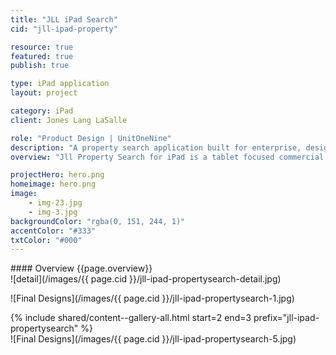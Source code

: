 ```yaml
---
title: "JLL iPad Search"
cid: "jll-ipad-property"

resource: true
featured: true
publish: true

type: iPad application
layout: project

category: iPad
client: Jones Lang LaSalle

role: "Product Design | UnitOneNine"
description: "A property search application built for enterprise, designed for everyday people."
overview: "Jll Property Search for iPad is a tablet focused commercial real-estate application. In the process, I pitched JLL a number of ideas on styles, flows and overall a variety of experiences. With the rise of Windows 8, I wanted to design an iPad application that pushed JLL into a territory - a hybrid of the flat clarity of Windows 8 with the finese and UX patterns of iOS."

projectHero: hero.png
homeimage: hero.png
image:
    - img-23.jpg
    - img-3.jpg
backgroundColor: "rgba(0, 151, 244, 1)"
accentColor: "#333"  
txtColor: "#000"
---
```


<section class="overview">
#### Overview
{{page.overview}}
</section>
<section class="content">
![detail](/images/{{ page.cid }}/jll-ipad-propertysearch-detail.jpg)
</section>
<section class="content--wide">

![Final Designs](/images/{{ page.cid }}/jll-ipad-propertysearch-1.jpg)

<section class="images-two">
{% include shared/content--gallery-all.html start=2 end=3 prefix="jll-ipad-propertysearch" %}
</section>
![Final Designs](/images/{{ page.cid }}/jll-ipad-propertysearch-5.jpg)
